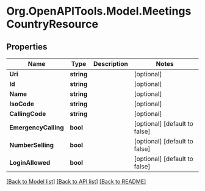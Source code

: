 
# Org.OpenAPITools.Model.MeetingsCountryResource

## Properties

Name | Type | Description | Notes
------------ | ------------- | ------------- | -------------
**Uri** | **string** |  | [optional] 
**Id** | **string** |  | [optional] 
**Name** | **string** |  | [optional] 
**IsoCode** | **string** |  | [optional] 
**CallingCode** | **string** |  | [optional] 
**EmergencyCalling** | **bool** |  | [optional] [default to false]
**NumberSelling** | **bool** |  | [optional] [default to false]
**LoginAllowed** | **bool** |  | [optional] [default to false]

[[Back to Model list]](../README.md#documentation-for-models)
[[Back to API list]](../README.md#documentation-for-api-endpoints)
[[Back to README]](../README.md)

